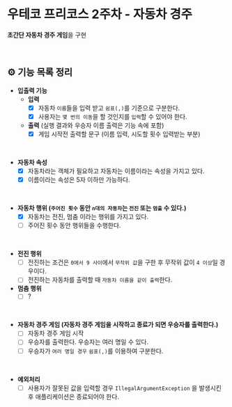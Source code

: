 # 우테코 프리코스 2주차 - 자동차 경주

**초간단 자동차 경주 게임**을 구현

<br/>

## ⚙️ 기능 목록 정리

- **입출력 기능**
  - **입력**
    - [x] 자동차 `이름`들을 입력 받고 `쉼표(,)`를 기준으로 구분한다.
    - [x] 사용자는 `몇 번의 이동`을 할 것인지를 `입력`할 수 있어야 한다.
  - **출력** (실행 결과와 우승자 이름 출력은 기능 속에 포함)
    - [x] 게임 시작전 출력할 문구 (이름 입력, 시도할 횟수 입력받는 부분)

<br/>

- **자동차 속성**
  - [x] 자동차라는 객체가 필요하고 자동차는 이름이라는 속성을 가지고 있다.
  - [x] 이름이라는 속성은 5자 이하만 가능하다.

<br/>

- **자동차 행위 (`주어진 횟수` 동안 `n대의 자동차`는 `전진` 또는 `멈출` 수 있다.)**
  - [x] 자동차는 전진, 멈춤 이라는 행위를 가지고 있다.
  - [ ] 주어진 횟수 동안 행위들을 수행한다.

<br/>

- **전진 행위**
  - [ ] 전진하는 조건은 `0에서 9 사이`에서 `무작위 값`을 구한 후 무작위 값이 `4 이상`일 경우이다.
  - [ ] 전진하는 자동차를 출력할 때 `자동차 이름을 같이 출력`한다.
- **멈춤 행위**
  - [ ] ?

<br/>

- **자동차 경주 게임 (자동차 경주 게임을 시작하고 종료가 되면 우승자를 출력한다.)**
  - [ ] 자동차 경주 게임 시작
  - [ ] 우승자를 출력한다. 우승자는 여러 명일 수 있다.
  - [ ] 우승자가 `여러 명일 경우` `쉼표(,)`를 이용하여 구분한다.

<br/>

- **예외처리**
  - [ ] 사용자가 잘못된 값을 입력할 경우 `IllegalArgumentException` 을 발생시킨 후 애플리케이션은 종료되어야 한다.